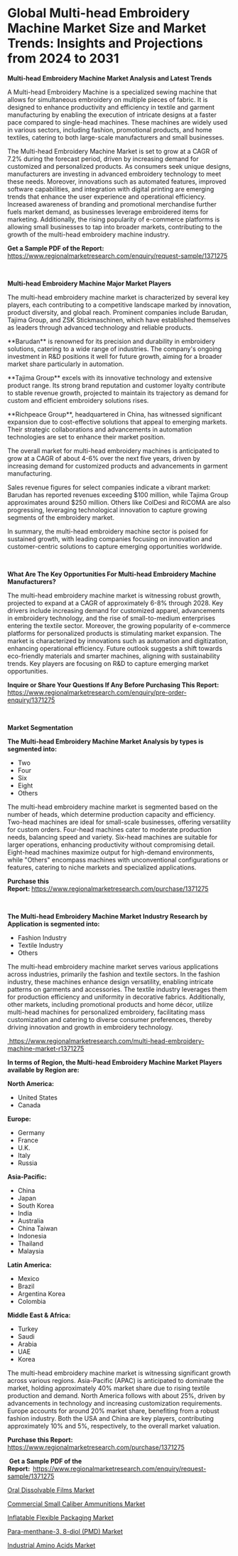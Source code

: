 <p><h1>Global Multi-head Embroidery Machine Market Size and Market Trends: Insights and Projections from 2024 to 2031</h1></p><p><strong>Multi-head Embroidery Machine Market Analysis and Latest Trends</strong></p>
<p><p>A Multi-head Embroidery Machine is a specialized sewing machine that allows for simultaneous embroidery on multiple pieces of fabric. It is designed to enhance productivity and efficiency in textile and garment manufacturing by enabling the execution of intricate designs at a faster pace compared to single-head machines. These machines are widely used in various sectors, including fashion, promotional products, and home textiles, catering to both large-scale manufacturers and small businesses.</p><p>The Multi-head Embroidery Machine Market is set to grow at a CAGR of 7.2% during the forecast period, driven by increasing demand for customized and personalized products. As consumers seek unique designs, manufacturers are investing in advanced embroidery technology to meet these needs. Moreover, innovations such as automated features, improved software capabilities, and integration with digital printing are emerging trends that enhance the user experience and operational efficiency. Increased awareness of branding and promotional merchandise further fuels market demand, as businesses leverage embroidered items for marketing. Additionally, the rising popularity of e-commerce platforms is allowing small businesses to tap into broader markets, contributing to the growth of the multi-head embroidery machine industry.</p></p>
<p><strong>Get a Sample PDF of the Report:&nbsp;</strong> <a href="https://www.regionalmarketresearch.com/enquiry/request-sample/1371275">https://www.regionalmarketresearch.com/enquiry/request-sample/1371275</a></p>
<p>&nbsp;</p>
<p><strong>Multi-head Embroidery Machine Major Market Players</strong></p>
<p><p>The multi-head embroidery machine market is characterized by several key players, each contributing to a competitive landscape marked by innovation, product diversity, and global reach. Prominent companies include Barudan, Tajima Group, and ZSK Stickmaschinen, which have established themselves as leaders through advanced technology and reliable products. </p><p>**Barudan** is renowned for its precision and durability in embroidery solutions, catering to a wide range of industries. The company's ongoing investment in R&D positions it well for future growth, aiming for a broader market share particularly in automation.</p><p>**Tajima Group** excels with its innovative technology and extensive product range. Its strong brand reputation and customer loyalty contribute to stable revenue growth, projected to maintain its trajectory as demand for custom and efficient embroidery solutions rises.</p><p>**Richpeace Group**, headquartered in China, has witnessed significant expansion due to cost-effective solutions that appeal to emerging markets. Their strategic collaborations and advancements in automation technologies are set to enhance their market position.</p><p>The overall market for multi-head embroidery machines is anticipated to grow at a CAGR of about 4-6% over the next five years, driven by increasing demand for customized products and advancements in garment manufacturing.</p><p>Sales revenue figures for select companies indicate a vibrant market: Barudan has reported revenues exceeding $100 million, while Tajima Group approximates around $250 million. Others like ColDesi and RiCOMA are also progressing, leveraging technological innovation to capture growing segments of the embroidery market.</p><p>In summary, the multi-head embroidery machine sector is poised for sustained growth, with leading companies focusing on innovation and customer-centric solutions to capture emerging opportunities worldwide.</p></p>
<p>&nbsp;</p>
<p><strong>What Are The Key Opportunities For Multi-head Embroidery Machine Manufacturers?</strong></p>
<p><p>The multi-head embroidery machine market is witnessing robust growth, projected to expand at a CAGR of approximately 6-8% through 2028. Key drivers include increasing demand for customized apparel, advancements in embroidery technology, and the rise of small-to-medium enterprises entering the textile sector. Moreover, the growing popularity of e-commerce platforms for personalized products is stimulating market expansion. The market is characterized by innovations such as automation and digitization, enhancing operational efficiency. Future outlook suggests a shift towards eco-friendly materials and smarter machines, aligning with sustainability trends. Key players are focusing on R&D to capture emerging market opportunities.</p></p>
<p><strong>Inquire or Share Your Questions If Any Before Purchasing This Report:</strong> <a href="https://www.regionalmarketresearch.com/enquiry/pre-order-enquiry/1371275">https://www.regionalmarketresearch.com/enquiry/pre-order-enquiry/1371275</a></p>
<p>&nbsp;</p>
<p><strong>Market Segmentation</strong></p>
<p><strong>The Multi-head Embroidery Machine Market Analysis by types is segmented into:</strong></p>
<p><ul><li>Two</li><li>Four</li><li>Six</li><li>Eight</li><li>Others</li></ul></p>
<p><p>The multi-head embroidery machine market is segmented based on the number of heads, which determine production capacity and efficiency. Two-head machines are ideal for small-scale businesses, offering versatility for custom orders. Four-head machines cater to moderate production needs, balancing speed and variety. Six-head machines are suitable for larger operations, enhancing productivity without compromising detail. Eight-head machines maximize output for high-demand environments, while "Others" encompass machines with unconventional configurations or features, catering to niche markets and specialized applications.</p></p>
<p><strong>Purchase this Report:&nbsp;</strong><a href="https://www.regionalmarketresearch.com/purchase/1371275">https://www.regionalmarketresearch.com/purchase/1371275</a></p>
<p>&nbsp;</p>
<p><strong>The Multi-head Embroidery Machine Market Industry Research by Application is segmented into:</strong></p>
<p><ul><li>Fashion Industry</li><li>Textile Industry</li><li>Others</li></ul></p>
<p><p>The multi-head embroidery machine market serves various applications across industries, primarily the fashion and textile sectors. In the fashion industry, these machines enhance design versatility, enabling intricate patterns on garments and accessories. The textile industry leverages them for production efficiency and uniformity in decorative fabrics. Additionally, other markets, including promotional products and home décor, utilize multi-head machines for personalized embroidery, facilitating mass customization and catering to diverse consumer preferences, thereby driving innovation and growth in embroidery technology.</p></p>
<p><a href="https://www.regionalmarketresearch.com/multi-head-embroidery-machine-market-r1371275">&nbsp;https://www.regionalmarketresearch.com/multi-head-embroidery-machine-market-r1371275</a></p>
<p><strong>In terms of Region, the Multi-head Embroidery Machine Market Players available by Region are:</strong></p>
<p>
    <p> <strong> North America: </strong>
        <ul>
            <li>United States</li>
            <li>Canada</li>
        </ul>
        </p> 
    <p> <strong> Europe: </strong>
        <ul>
            <li>Germany</li>
            <li>France</li>
            <li>U.K.</li>
            <li>Italy</li>
            <li>Russia</li>
        </ul>
        </p> 
    <p> <strong> Asia-Pacific: </strong>
        <ul>
            <li>China</li>
            <li>Japan</li>
            <li>South Korea</li>
            <li>India</li>
            <li>Australia</li>
            <li>China Taiwan</li>
            <li>Indonesia</li>
            <li>Thailand</li>
            <li>Malaysia</li>
        </ul>
        </p> 
    <p> <strong> Latin America: </strong>
        <ul>
            <li>Mexico</li>
            <li>Brazil</li>
            <li>Argentina Korea</li>
            <li>Colombia</li>
        </ul>
        </p> 
    <p> <strong> Middle East & Africa: </strong>
        <ul>
            <li>Turkey</li>
            <li>Saudi</li>
            <li>Arabia</li>
            <li>UAE</li>
            <li>Korea</li>
        </ul>
    </p>
    </p>
<p><p>The multi-head embroidery machine market is witnessing significant growth across various regions. Asia-Pacific (APAC) is anticipated to dominate the market, holding approximately 40% market share due to rising textile production and demand. North America follows with about 25%, driven by advancements in technology and increasing customization requirements. Europe accounts for around 20% market share, benefiting from a robust fashion industry. Both the USA and China are key players, contributing approximately 10% and 5%, respectively, to the overall market valuation.</p></p>
<p><strong>Purchase this Report: </strong><a href="https://www.regionalmarketresearch.com/purchase/1371275">https://www.regionalmarketresearch.com/purchase/1371275</a></p>
<p>&nbsp;<strong>Get a Sample PDF of the Report:&nbsp;&nbsp;</strong><a href="https://www.regionalmarketresearch.com/enquiry/request-sample/1371275">https://www.regionalmarketresearch.com/enquiry/request-sample/1371275</a></p>
<p><strong></strong></p>
<p><p><a href="https://medium.com/@fiazchudhry575_60413/market-insights-global-oral-dissolvable-films-market-forecast-and-innovation-trends-2024-2031-1ecf5a4d989b?postPublishedType=repub">Oral Dissolvable Films Market</a></p><p><a href="https://issuu.com/reportprime-2/docs/commercial-small-caliber-ammunition_238d6ca94d544d">Commercial Small Caliber Ammunitions Market</a></p><p><a href="https://github.com/NargisHussain75/Market-Research-Report-List-1/blob/main/inflatable-flexible-packaging-market.md">Inflatable Flexible Packaging Market</a></p><p><a href="https://medium.com/@fiazchudhry575_60413/para-menthane-3-8-diol-pmd-market-trends-and-regional-insights-forecasted-for-period-from-2024-118fc585ba16">Para-menthane-3, 8-diol (PMD) Market</a></p><p><a href="https://issuu.com/reportprime-2/docs/industrial-amino-acids-market-size-_368c3a6a5e4eca">Industrial Amino Acids Market</a></p></p>